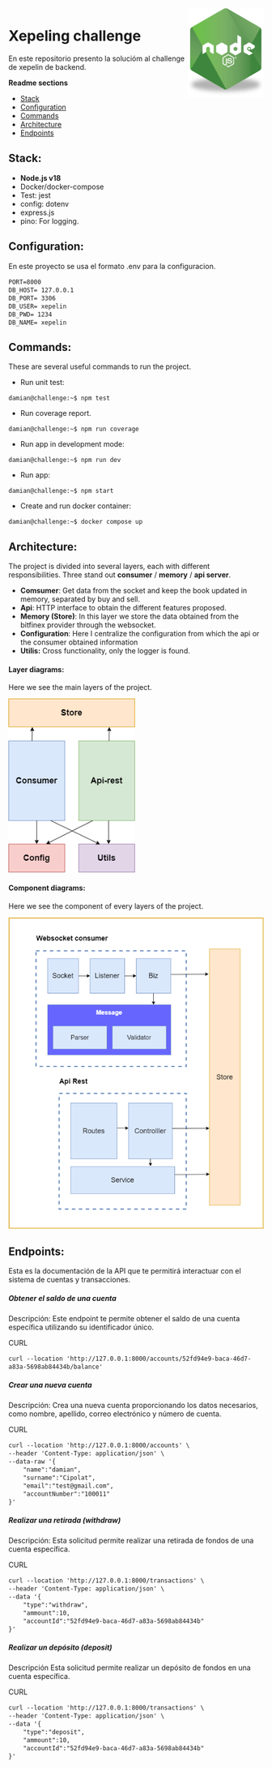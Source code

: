 <img src="https://github.com/damiancipolat/node-bff/blob/master/doc/node.png?raw=true" width="150px" align="right" />

# Xepeling challenge

En este repositorio presento la solucióm al challenge de xepelin de backend.

**Readme sections**

- [Stack](#stack)
- [Configuration](#configuration)
- [Commands](#commands)
- [Architecture](#architecture)
- [Endpoints](#endpoints)

## **Stack**:

- **Node.js v18**
- Docker/docker-compose
- Test: jest
- config: dotenv
- express.js
- pino: For logging.

## **Configuration**:

En este proyecto se usa el formato .env para la configuracion.

```console
PORT=8000
DB_HOST= 127.0.0.1
DB_PORT= 3306
DB_USER= xepelin
DB_PWD= 1234
DB_NAME= xepelin
```

## **Commands**:

These are several useful commands to run the project.

- Run unit test:

```console
damian@challenge:~$ npm test
```

- Run coverage report.

```console
damian@challenge:~$ npm run coverage
```

- Run app in development mode:

```console
damian@challenge:~$ npm run dev
```

- Run app:

```console
damian@challenge:~$ npm start
```

- Create and run docker container:

```console
damian@challenge:~$ docker compose up
```

## **Architecture**:

The project is divided into several layers, each with different responsibilities. Three stand out **consumer** / **memory** / **api server**.

- **Comsumer**: Get data from the socket and keep the book updated in memory, separated by buy and sell.
- **Api**: HTTP interface to obtain the different features proposed.
- **Memory (Store)**: In this layer we store the data obtained from the bitfinex provider through the websocket.
- **Configuration**: Here I centralize the configuration from which the api or the consumer obtained information
- **Utilis:** Cross functionality, only the logger is found.

#### **Layer diagrams**:

Here we see the main layers of the project.

<img src="https://github.com/damiancipolat/RatherLabsChallege/blob/main/doc/layers.png?raw=true" width="250px" />

#### **Component diagrams**:

Here we see the component of every layers of the project.

<img src="https://github.com/damiancipolat/RatherLabsChallege/blob/main/doc/complete.png?raw=true" width="550px" />

## **Endpoints**:

Esta es la documentación de la API que te permitirá interactuar con el sistema de cuentas y transacciones.

##### Obtener el saldo de una cuenta

Descripción:
Este endpoint te permite obtener el saldo de una cuenta específica utilizando su identificador único.

CURL

```console
curl --location 'http://127.0.0.1:8000/accounts/52fd94e9-baca-46d7-a83a-5698ab84434b/balance'
```

##### Crear una nueva cuenta

Descripción:
Crea una nueva cuenta proporcionando los datos necesarios, como nombre, apellido, correo electrónico y número de cuenta.

CURL

```console
curl --location 'http://127.0.0.1:8000/accounts' \
--header 'Content-Type: application/json' \
--data-raw '{
    "name":"damian",
    "surname":"Cipolat",
    "email":"test@gmail.com",
    "accountNumber":"100011"
}'
```

##### Realizar una retirada (withdraw)

Descripción:
Esta solicitud permite realizar una retirada de fondos de una cuenta específica.

CURL

```console
curl --location 'http://127.0.0.1:8000/transactions' \
--header 'Content-Type: application/json' \
--data '{
    "type":"withdraw",
    "ammount":10,
    "accountId":"52fd94e9-baca-46d7-a83a-5698ab84434b"
}'
```

##### Realizar un depósito (deposit)

Descripción
Esta solicitud permite realizar un depósito de fondos en una cuenta específica.

CURL

```console
curl --location 'http://127.0.0.1:8000/transactions' \
--header 'Content-Type: application/json' \
--data '{
    "type":"deposit",
    "ammount":10,
    "accountId":"52fd94e9-baca-46d7-a83a-5698ab84434b"
}'
```
